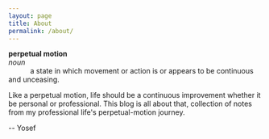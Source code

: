 ```yaml
---
layout: page
title: About
permalink: /about/
---
```


**perpetual motion**    
*noun*  
&nbsp;&nbsp;&nbsp;&nbsp;&nbsp;&nbsp;&nbsp;&nbsp;&nbsp;&nbsp;
a state in which movement or action is or appears to be continuous and unceasing.

Like a perpetual motion, life should be a continuous improvement whether it be personal or professional.
This blog is all about that, collection of notes from my professional life's perpetual-motion journey.

-- Yosef


